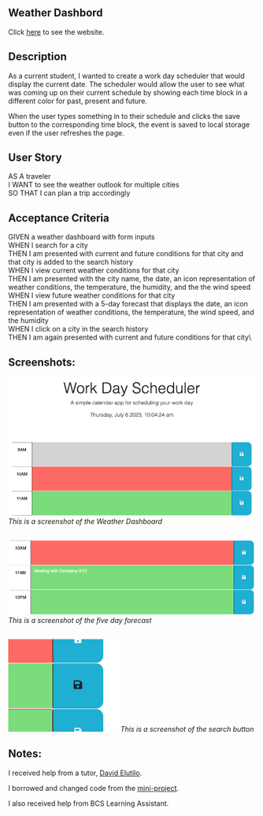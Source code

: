 ## Weather Dashbord

Click [here](https://jenstem.github.io/work-day-scheduler/) to see the website.

## Description

As a current student, I wanted to create a work day scheduler that would display the current date.  The scheduler would allow the user to see what was coming up on their current schedule by showing each time block in a different color for past, present and future.

When the user types something in to their schedule and clicks the save button to the corresponding time block, the event is saved to local storage even if the user refreshes the page.

## User Story

AS A traveler\
I WANT to see the weather outlook for multiple cities\
SO THAT I can plan a trip accordingly

## Acceptance Criteria

GIVEN a weather dashboard with form inputs\
WHEN I search for a city\
THEN I am presented with current and future conditions for that city and that city is added to the search history\
WHEN I view current weather conditions for that city\
THEN I am presented with the city name, the date, an icon representation of weather conditions, the temperature, the humidity, and the the wind speed\
WHEN I view future weather conditions for that city\
THEN I am presented with a 5-day forecast that displays the date, an icon representation of weather conditions, the temperature, the wind speed, and the humidity\
WHEN I click on a city in the search history\
THEN I am again presented with current and future conditions for that city\

## Screenshots:

![](https://github.com/jenstem/work-day-scheduler/blob/main/Assets/scheduler.png)
*This is a screenshot of the Weather Dashboard*
##

![](https://github.com/jenstem/work-day-scheduler/blob/main/Assets/meeting.png)
*This is a screenshot of the five day forecast*
##

![](https://github.com/jenstem/work-day-scheduler/blob/main/Assets/savebutton.png)
*This is a screenshot of the search button*
##

## Notes:

I received help from a tutor, [David Elutilo](https://calendly.com/fsf-tutor-team/david-elutilo?month=2023-06).

I borrowed and changed code from the [mini-project](https://git.bootcampcontent.com/University-of-Connecticut/CONN-VIRT-FSF-PT-05-2023-U-LOLC/-/tree/main/05-Third-Party-APIs/01-Activities/28-Stu_Mini-Project).

I also received help from BCS Learning Assistant.